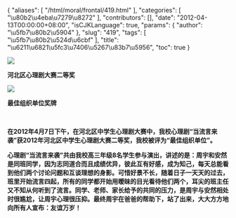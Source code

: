 {
    "aliases": [
        "/html/moral/frontal/419.html"
    ],
    "categories": [
        "\u80b2\u4eba\u7279\u8272"
    ],
    "contributors": [],
    "date": "2012-04-13T00:00:00+08:00",
    "isCJKLanguage": true,
    "params": {
        "author": "\u5fb7\u80b2\u5904"
    },
    "slug": "419",
    "tags": [
        "\u5fb7\u80b2\u524d\u6cbf"
    ],
    "title": "\u6211\u6821\u5fc3\u7406\u5267\u83b7\u5956",
    "toc": true
}

**![](https://cdn.tfls.online/mirror/full/ab425093f5829aadcc8e7e6e262c24ec63d45b25.jpg)**




**河北区心理剧大赛二等奖**




**![](https://cdn.tfls.online/mirror/full/13dbc734b724fb7ac23dce1b2a9f9feae911eead.jpg)**




**最佳组织单位奖牌**




  




**在2012年4月7日下午，在河北区中学生心理剧大赛中，我校心理剧“当流言来袭”获2012年河北区中学生心理剧大赛二等奖，我校被评为“最佳组织单位”。**




**心理剧“当流言来袭”共由我校高三年级8名学生参与演出，讲述的是：周宇和安然是同班同学，因为志同道合而且成绩优异，彼此互有好感，成为知己，每天总能看到他们两个讨论问题和互谈理想的身影。可惜好景不长，随着日子一天天的过去，班里开始流言四起，所有的同学都开始用暧昧的目光看待他们两个，耳尖的班主任又不知从何听到了流言。同学、老师、家长给予的共同的压力，是周宇与安然相处时很尴尬，让周宇心理很压抑。最终周宇在爸爸的帮助下，站了出来，大大方方地向所有人宣布：友谊万岁！**


